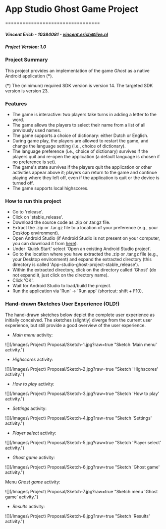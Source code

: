 # App Studio Ghost Game Project #
=================================
##### Vincent Erich - 10384081 - <vincent.erich@live.nl> #####
##### Project Version: 1.0 #####

### Project Summary ###

This project provides an implementation of the game <i>Ghost</i> as a native Android application (<b>*</b>). 

(<b>*</b>) The (minimum) required SDK version is version 14. The targeted SDK version is version 23.

### Features ###

* The game is interactive: two players take turns in adding a letter to the word.
* The game allows the players to select their name from a list of all previously used names.
* The game supports a choice of dictionary: either Dutch or English.
* During game play, the players are allowed to restart the game, and change the language setting (i.e., choice of dictionary).
* The language preference (i.e., choice of dictionary) survives if the players quit and re-open the application (a default language is chosen if no preference is set).
* The game's state survives if the players quit the application or other activities appear above it; players can return to the game and continue playing where they left off, even if the application is quit or the device is turned off.
* The game supports local highscores.

### How to run this project ###

* Go to 'release'.
* Click on 'stable_release'.
* Download the source code as .zip or .tar.gz file.
* Extract the .zip or .tar.gz file to a location of your preference (e.g., your Desktop environment).
* Open Android Studio (if Android Studio is not present on your computer, you can download it from [here](https://developer.android.com/sdk/index.html)).
* Under 'Quick Start' select 'Open an existing Android Studio project'.
* Go to the location where you have extracted the .zip or .tar.gz file (e.g., your Desktop environment) and expand the extracted directory (this directory is called 'App-studio-ghost-project-stable_release').
* Within the extracted directory, click on the directory called 'Ghost' (do not expand it, just click on the directory name).
* Click 'OK'.
* Wait for Android Studio to load/build the project.
* Run the application via 'Run' -> 'Run app' (shortcut: shift + F10).

### Hand-drawn Sketches User Experience (OLD!) ###

The hand-drawn sketches below depict the complete user experience as initially conceived. The sketches (slightly) diverge from the current user experience, but still provide a good overview of the user experience.  

* <i>Main menu</i> activity:

![](/Images\ Project\ Proposal/Sketch-1.jpg?raw=true "Sketch 'Main menu' activity.")

* <i>Highscores</i> activity:

![](/Images\ Project\ Proposal/Sketch-2.jpg?raw=true "Sketch 'Highscores' activity.")

* <i>How to play</i> activity:

![](/Images\ Project\ Proposal/Sketch-3.jpg?raw=true "Sketch 'How to play' activity.")

* <i>Settings</i> activity:

![](/Images\ Project\ Proposal/Sketch-4.jpg?raw=true "Sketch 'Settings' activity.")

* <i>Player select</i> activity:

![](/Images\ Project\ Proposal/Sketch-5.jpg?raw=true "Sketch 'Player select' activity.")

* <i>Ghost game</i> activity:

![](/Images\ Project\ Proposal/Sketch-6.jpg?raw=true "Sketch 'Ghost game' activity.")

Menu <i>Ghost game</i> activity:

![](/Images\ Project\ Proposal/Sketch-7.jpg?raw=true "Sketch menu 'Ghost game' activity.")

* <i>Results</i> activity:

![](/Images\ Project\ Proposal/Sketch-8.jpg?raw=true "Sketch 'Results' activity.")
